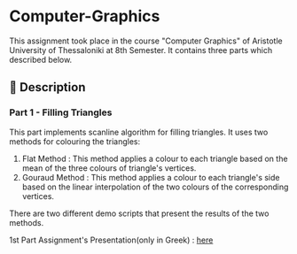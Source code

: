 # Computer-Graphics
This assignment took place in the course "Computer Graphics" of Aristotle University of Thessaloniki at 8th Semester. It contains three parts which described below.

## :ledger: Description 
### Part 1 - Filling Triangles
This part implements scanline algorithm for filling triangles. It uses two methods for colouring the triangles:
1. Flat Method : This method applies a colour to each triangle based on the mean of the three colours of triangle's vertices.
2. Gouraud Method : This method applies a colour to each triangle's side based on the linear interpolation of the two colours of the corresponding vertices.

There are two different demo scripts that present the results of the two methods.

1st Part Assignment's Presentation(only in Greek) : [here](.../hw1_2021.pdf)
